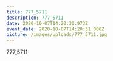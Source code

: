 ```yaml
---
title: 777_5711
description: 777_5711
date: 2020-10-07T14:20:30.973Z
event_date: 2020-10-07T14:20:31.006Z
picture: /images/uploads/777_5711.jpg
---
```

777_5711